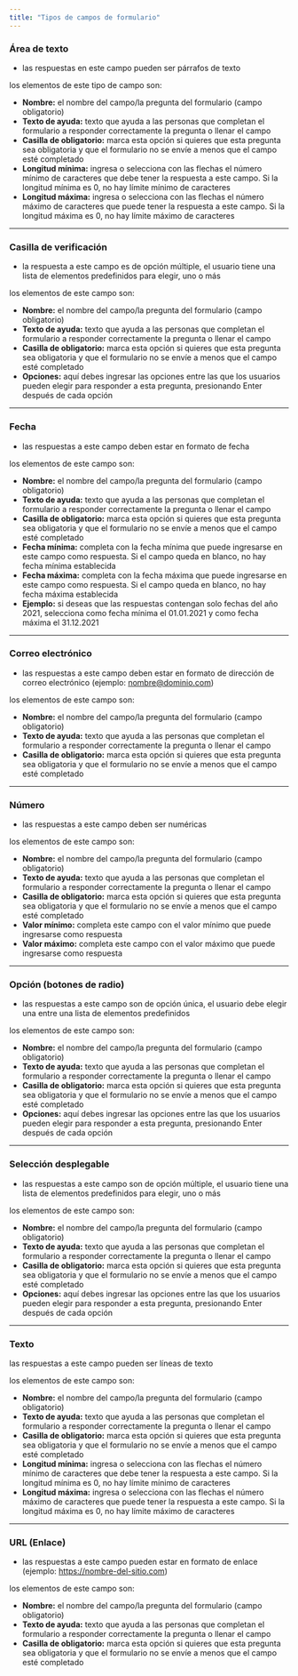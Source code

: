 ```yaml
---
title: "Tipos de campos de formulario"
---
```


### Área de texto

- las respuestas en este campo pueden ser párrafos de texto

los elementos de este tipo de campo son:
- **Nombre:** el nombre del campo/la pregunta del formulario (campo obligatorio)
- **Texto de ayuda:** texto que ayuda a las personas que completan el formulario a responder correctamente la pregunta o llenar el campo
- **Casilla de obligatorio:** marca esta opción si quieres que esta pregunta sea obligatoria y que el formulario no se envíe a menos que el campo esté completado
- **Longitud mínima:** ingresa o selecciona con las flechas el número mínimo de caracteres que debe tener la respuesta a este campo. Si la longitud mínima es 0, no hay límite mínimo de caracteres
- **Longitud máxima:** ingresa o selecciona con las flechas el número máximo de caracteres que puede tener la respuesta a este campo. Si la longitud máxima es 0, no hay límite máximo de caracteres

---

### Casilla de verificación

- la respuesta a este campo es de opción múltiple, el usuario tiene una lista de elementos predefinidos para elegir, uno o más

los elementos de este campo son:
- **Nombre:** el nombre del campo/la pregunta del formulario (campo obligatorio)
- **Texto de ayuda:** texto que ayuda a las personas que completan el formulario a responder correctamente la pregunta o llenar el campo
- **Casilla de obligatorio:** marca esta opción si quieres que esta pregunta sea obligatoria y que el formulario no se envíe a menos que el campo esté completado
- **Opciones:** aquí debes ingresar las opciones entre las que los usuarios pueden elegir para responder a esta pregunta, presionando Enter después de cada opción

---

### Fecha

- las respuestas a este campo deben estar en formato de fecha

los elementos de este campo son:
- **Nombre:** el nombre del campo/la pregunta del formulario (campo obligatorio)
- **Texto de ayuda:** texto que ayuda a las personas que completan el formulario a responder correctamente la pregunta o llenar el campo
- **Casilla de obligatorio:** marca esta opción si quieres que esta pregunta sea obligatoria y que el formulario no se envíe a menos que el campo esté completado
- **Fecha mínima:** completa con la fecha mínima que puede ingresarse en este campo como respuesta. Si el campo queda en blanco, no hay fecha mínima establecida
- **Fecha máxima:** completa con la fecha máxima que puede ingresarse en este campo como respuesta. Si el campo queda en blanco, no hay fecha máxima establecida
- **Ejemplo:** si deseas que las respuestas contengan solo fechas del año 2021, selecciona como fecha mínima el 01.01.2021 y como fecha máxima el 31.12.2021

---

### Correo electrónico

- las respuestas a este campo deben estar en formato de dirección de correo electrónico (ejemplo: nombre@dominio.com)

los elementos de este campo son:
- **Nombre:** el nombre del campo/la pregunta del formulario (campo obligatorio)
- **Texto de ayuda:** texto que ayuda a las personas que completan el formulario a responder correctamente la pregunta o llenar el campo
- **Casilla de obligatorio:** marca esta opción si quieres que esta pregunta sea obligatoria y que el formulario no se envíe a menos que el campo esté completado

---

### Número

- las respuestas a este campo deben ser numéricas

los elementos de este campo son:
- **Nombre:** el nombre del campo/la pregunta del formulario (campo obligatorio)
- **Texto de ayuda:** texto que ayuda a las personas que completan el formulario a responder correctamente la pregunta o llenar el campo
- **Casilla de obligatorio:** marca esta opción si quieres que esta pregunta sea obligatoria y que el formulario no se envíe a menos que el campo esté completado
- **Valor mínimo:** completa este campo con el valor mínimo que puede ingresarse como respuesta
- **Valor máximo:** completa este campo con el valor máximo que puede ingresarse como respuesta

---

### Opción (botones de radio)

- las respuestas a este campo son de opción única, el usuario debe elegir una entre una lista de elementos predefinidos

los elementos de este campo son:
- **Nombre:** el nombre del campo/la pregunta del formulario (campo obligatorio)
- **Texto de ayuda:** texto que ayuda a las personas que completan el formulario a responder correctamente la pregunta o llenar el campo
- **Casilla de obligatorio:** marca esta opción si quieres que esta pregunta sea obligatoria y que el formulario no se envíe a menos que el campo esté completado
- **Opciones:** aquí debes ingresar las opciones entre las que los usuarios pueden elegir para responder a esta pregunta, presionando Enter después de cada opción

---

### Selección desplegable

- las respuestas a este campo son de opción múltiple, el usuario tiene una lista de elementos predefinidos para elegir, uno o más

los elementos de este campo son:
- **Nombre:** el nombre del campo/la pregunta del formulario (campo obligatorio)
- **Texto de ayuda:** texto que ayuda a las personas que completan el formulario a responder correctamente la pregunta o llenar el campo
- **Casilla de obligatorio:** marca esta opción si quieres que esta pregunta sea obligatoria y que el formulario no se envíe a menos que el campo esté completado
- **Opciones:** aquí debes ingresar las opciones entre las que los usuarios pueden elegir para responder a esta pregunta, presionando Enter después de cada opción

---

### Texto

las respuestas a este campo pueden ser líneas de texto

los elementos de este campo son:
- **Nombre:** el nombre del campo/la pregunta del formulario (campo obligatorio)
- **Texto de ayuda:** texto que ayuda a las personas que completan el formulario a responder correctamente la pregunta o llenar el campo
- **Casilla de obligatorio:** marca esta opción si quieres que esta pregunta sea obligatoria y que el formulario no se envíe a menos que el campo esté completado
- **Longitud mínima:** ingresa o selecciona con las flechas el número mínimo de caracteres que debe tener la respuesta a este campo. Si la longitud mínima es 0, no hay límite mínimo de caracteres
- **Longitud máxima:** ingresa o selecciona con las flechas el número máximo de caracteres que puede tener la respuesta a este campo. Si la longitud máxima es 0, no hay límite máximo de caracteres

---

### URL (Enlace)

- las respuestas a este campo pueden estar en formato de enlace (ejemplo: https://nombre-del-sitio.com)

los elementos de este campo son:
- **Nombre:** el nombre del campo/la pregunta del formulario (campo obligatorio)
- **Texto de ayuda:** texto que ayuda a las personas que completan el formulario a responder correctamente la pregunta o llenar el campo
- **Casilla de obligatorio:** marca esta opción si quieres que esta pregunta sea obligatoria y que el formulario no se envíe a menos que el campo esté completado
